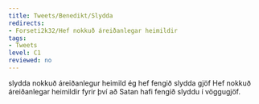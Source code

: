 ```yaml
---
title: Tweets/Benedikt/Slydda
redirects:
- Forseti2k32/Hef nokkuð áreiðanlegar heimildir
tags:
- Tweets
level: C1
reviewed: no
---
```

<vocabulary>
slydda
nokkuð
áreiðanlegur
heimild
ég hef fengið
slydda
gjöf
</vocabulary>
<Tweet
data-translate="true"
audio="vZvF.mp3"
id="695280075785240577"
date="1454602662000"
favorites="7"
user_name="Benedikt"
handle="forseti2k32"
user_picture="Tweet-forseti2k32-1rhck2j.jpg"
verified=""
>Hef nokkuð áreiðanlegar heimildir fyrir því að Satan hafi fengið slyddu í vöggugjöf.</Tweet>
